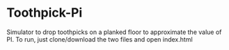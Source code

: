 # Toothpick-Pi
Simulator to drop toothpicks on a planked floor to approximate the value of PI.
To run, just clone/download the two files and open index.html
